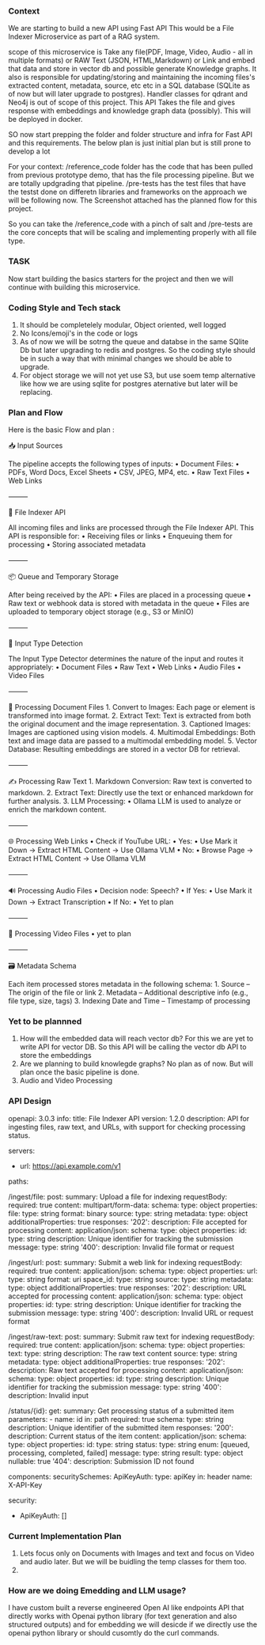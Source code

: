 
### Context

We are starting to build a new API using Fast API This would be a File Indexer Microservice as part of a RAG system.

scope of this microservice is Take any file(PDF, Image, Video, Audio - all in multiple formats) or RAW Text (JSON, HTML,Markdown) or Link and embed that data and store in vector db and possible generate Knowledge graphs. It also is responsible for updating/storing and maintaining the incoming files's extracted content, metadata, source, etc etc in a SQL database (SQLite as of now but will later upgrade to postgres). Handler classes for qdrant and Neo4j is out of scope of this project. This API Takes the file and gives response with embeddings and knowledge graph data (possibly). This will be deployed in docker.

SO now start prepping the folder and folder structure and infra for Fast API and this requirements. The below plan is just initial plan but is still prone to develop a lot

For your context:
/reference_code folder has the code that has been pulled from previous prototype demo, that has the file processing pipeline. But we are totally updgrading that pipeline. 
/pre-tests has the test files that have the testst done on differetn libraries and frameworks on the approach we will be following now. 
The Screenshot attached has the planned flow for this project. 

So you can take the /reference_code with a pinch of salt and /pre-tests are the core concepts that will be scaling and implementing properly with all file type. 

### TASK

Now start building the basics starters for the project and then we will continue with building this microservice. 

### Coding Style and Tech stack

1. It should be completelely modular, Object oriented, well logged
2. No Icons/emoji's in the code or logs
3. As of now we will be sotrng the queue and databse in the same SQlite Db but later upgrading to redis and postgres. So the coding style should be in such a way that with minimal changes we should be able to upgrade.
4. For object storage we will not yet use S3, but use soem temp alternative like how we are using sqlite for postgres aternative but later will be replacing. 

### Plan and Flow

Here is the basic Flow and plan :

📥 Input Sources

The pipeline accepts the following types of inputs:
	•	Document Files:
	•	PDFs, Word Docs, Excel Sheets
	•	CSV, JPEG, MP4, etc.
	•	Raw Text Files
	•	Web Links

⸻

🔄 File Indexer API

All incoming files and links are processed through the File Indexer API. This API is responsible for:
	•	Receiving files or links
	•	Enqueuing them for processing
	•	Storing associated metadata

⸻

📦 Queue and Temporary Storage

After being received by the API:
	•	Files are placed in a processing queue
	•	Raw text or webhook data is stored with metadata in the queue
	•	Files are uploaded to temporary object storage (e.g., S3 or MinIO)

⸻

🧠 Input Type Detection

The Input Type Detector determines the nature of the input and routes it appropriately:
	•	Document Files
	•	Raw Text
	•	Web Links
	•	Audio Files
	•	Video Files

⸻

📄 Processing Document Files
	1.	Convert to Images: Each page or element is transformed into image format.
	2.	Extract Text: Text is extracted from both the original document and the image representation.
	3.	Captioned Images: Images are captioned using vision models.
	4.	Multimodal Embeddings: Both text and image data are passed to a multimodal embedding model.
	5.	Vector Database: Resulting embeddings are stored in a vector DB for retrieval.

⸻

✍️ Processing Raw Text
	1.	Markdown Conversion: Raw text is converted to markdown.
	2.	Extract Text: Directly use the text or enhanced markdown for further analysis.
	3.	LLM Processing:
	•	Ollama LLM is used to analyze or enrich the markdown content.

⸻

🌐 Processing Web Links
	•	Check if YouTube URL:
	•	Yes:
	•	Use Mark it Down → Extract HTML Content → Use Ollama VLM
	•	No:
	•	Browse Page → Extract HTML Content → Use Ollama VLM

⸻

🔊 Processing Audio Files
	•	Decision node: Speech?
	•	If Yes:
	•	Use Mark it Down → Extract Transcription
	•	If No:
	•	Yet to plan

⸻

🎥 Processing Video Files
	•	yet to plan

⸻

🗃 Metadata Schema

Each item processed stores metadata in the following schema:
	1.	Source – The origin of the file or link
	2.	Metadata – Additional descriptive info (e.g., file type, size, tags)
	3.	Indexing Date and Time – Timestamp of processing

### Yet to be plannned

1. How will the embedded data will reach vector db? For this we are yet to write API for vector DB. So this API will be calling the vector db API to store the embeddings
2. Are we planning to build knowlegde graphs? No plan as of now. But will plan once the basic pipeline is done.
3. Audio and Video Processing

### API Design

openapi: 3.0.3
info:
  title: File Indexer API
  version: 1.2.0
  description: API for ingesting files, raw text, and URLs, with support for checking processing status.

servers:
  - url: https://api.example.com/v1

paths:

  /ingest/file:
    post:
      summary: Upload a file for indexing
      requestBody:
        required: true
        content:
          multipart/form-data:
            schema:
              type: object
              properties:
                file:
                  type: string
                  format: binary
                source:
                  type: string
                metadata:
                  type: object
                  additionalProperties: true
      responses:
        '202':
          description: File accepted for processing
          content:
            application/json:
              schema:
                type: object
                properties:
                  id:
                    type: string
                    description: Unique identifier for tracking the submission
                  message:
                    type: string
        '400':
          description: Invalid file format or request

  /ingest/url:
    post:
      summary: Submit a web link for indexing
      requestBody:
        required: true
        content:
          application/json:
            schema:
              type: object
              properties:
                url:
                  type: string
                  format: uri
                space_id:
                  type: string
                source:
                  type: string
                metadata:
                  type: object
                  additionalProperties: true
      responses:
        '202':
          description: URL accepted for processing
          content:
            application/json:
              schema:
                type: object
                properties:
                  id:
                    type: string
                    description: Unique identifier for tracking the submission
                  message:
                    type: string
        '400':
          description: Invalid URL or request format

  /ingest/raw-text:
    post:
      summary: Submit raw text for indexing
      requestBody:
        required: true
        content:
          application/json:
            schema:
              type: object
              properties:
                text:
                  type: string
                  description: The raw text content
                source:
                  type: string
                metadata:
                  type: object
                  additionalProperties: true
      responses:
        '202':
          description: Raw text accepted for processing
          content:
            application/json:
              schema:
                type: object
                properties:
                  id:
                    type: string
                    description: Unique identifier for tracking the submission
                  message:
                    type: string
        '400':
          description: Invalid input

  /status/{id}:
    get:
      summary: Get processing status of a submitted item
      parameters:
        - name: id
          in: path
          required: true
          schema:
            type: string
          description: Unique identifier of the submitted item
      responses:
        '200':
          description: Current status of the item
          content:
            application/json:
              schema:
                type: object
                properties:
                  id:
                    type: string
                  status:
                    type: string
                    enum: [queued, processing, completed, failed]
                  message:
                    type: string
                  result:
                    type: object
                    nullable: true
        '404':
          description: Submission ID not found

components:
  securitySchemes:
    ApiKeyAuth:
      type: apiKey
      in: header
      name: X-API-Key

security:
  - ApiKeyAuth: []


### Current Implementation Plan

1. Lets focus only on Documents with Images and text and focus on Video and audio later. But we will be buidling the temp classes for them too. 
2. 

### How are we doing Emedding and LLM usage?

I have custom built a reverse engineered Open AI like endpoints API that directly works with Openai python library (for text generation and also structured outputs) and for embedding we will desicde if we directly use the openai python library or should cusomtly do the curl commands.